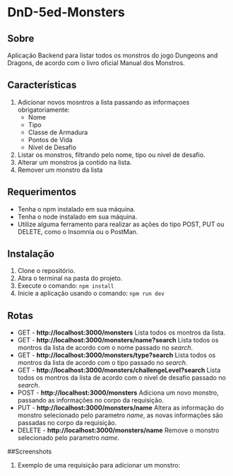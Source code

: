 # DnD-5ed-Monsters

## Sobre
  Aplicação Backend para listar todos os monstros do jogo Dungeons and Dragons, de acordo com o livro oficial Manual dos Monstros.

## Características
  1. Adicionar novos mosntros a lista passando as informaçoes obrigatoriamente:
      - Nome
      - Tipo
      - Classe de Armadura
      - Pontos de Vida
      - Nivel de Desafio
  2. Listar os monstros, filtrando pelo nome, tipo ou nivel de desafio.
  3. Alterar um monstros ja contido na lista.
  4. Remover um monstro da lista

## Requerimentos
  - Tenha o npm instalado em sua máquina.
  - Tenha o node instalado em sua máquina.
  - Utilize alguma ferramento para realizar as ações do tipo POST, PUT ou DELETE, como o Insomnia ou o PostMan.

## Instalação
  1. Clone o repositório.
  2. Abra o terminal na pasta do projeto.
  3. Execute o comando: `npm install`
  4. Inicie a aplicação usando o comando: `npm run dev`

## Rotas
 - GET - **http://localhost:3000/monsters** Lista todos os montros da lista.
 - GET - **http://localhost:3000/monsters/name?search** Lista todos os montros da lista de acordo com o nome passado no *search*.
 - GET - **http://localhost:3000/monsters/type?search** Lista todos os montros da lista de acordo com o tipo passado no *search*.
 - GET - **http://localhost:3000/monsters/challengeLevel?search** Lista todos os montros da lista de acordo com o nivel de desafio passado no *search*.
 - POST - **http://localhost:3000/monsters** Adiciona um novo monstro, passando as informações no corpo da requisição.
 - PUT - **http://localhost:3000/monsters/name** Altera as informação do monstro selecionado pelo parametro *name*, as novas informações são passadas no corpo da requisição.
 - DELETE - **http://localhost:3000/monsters/name** Remove o monstro selecionado pelo parametro *name*.

##Screenshots

 1. Exemplo de uma requisição para adicionar um monstro:
